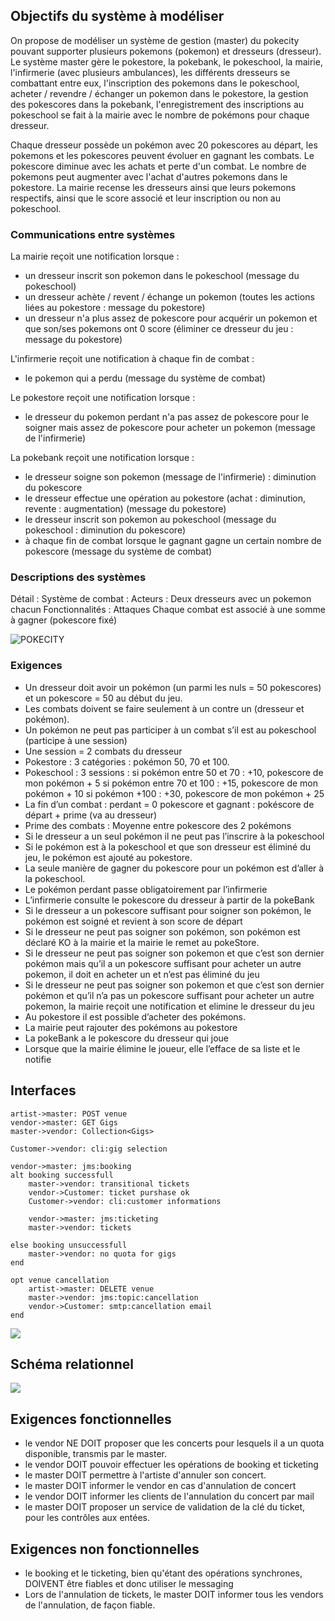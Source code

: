## Objectifs du système à modéliser

On propose de modéliser un système de gestion (master) du pokecity pouvant supporter plusieurs pokemons (pokemon) et dresseurs (dresseur). Le système master gère le pokestore, la pokebank, le pokeschool, la mairie, l'infirmerie (avec plusieurs ambulances), les différents dresseurs se combattant entre eux, l'inscription des pokemons dans le pokeschool, acheter / revendre / échanger un pokemon dans le pokestore, la gestion des pokescores dans la pokebank, l'enregistrement des inscriptions au pokeschool se fait à la mairie avec le nombre de pokémons pour chaque dresseur.

Chaque dresseur possède un pokémon avec 20 pokescores au départ, les pokemons et les pokescores peuvent évoluer en gagnant les combats.
Le pokescore diminue avec les achats et perte d'un combat. Le nombre de pokemons peut augmenter avec l'achat d'autres pokemons dans le pokestore.
La mairie recense les dresseurs ainsi que leurs pokemons respectifs, ainsi que le score associé et leur inscription ou non au pokeschool.

### Communications entre systèmes

La mairie reçoit une notification lorsque :
 - un dresseur inscrit son pokemon dans le pokeschool (message du pokeschool)
 - un dresseur achète / revent / échange un pokemon (toutes les actions liées au pokestore : message du pokestore)
 - un dresseur n'a plus assez de pokescore pour acquérir un pokemon et que son/ses pokemons ont 0 score (éliminer ce dresseur du jeu : message du pokestore)

L'infirmerie reçoit une notification à chaque fin de combat : 
- le pokemon qui a perdu (message du système de combat)

Le pokestore reçoit une notification lorsque :
- le dresseur du pokemon perdant n'a pas assez de pokescore pour le soigner mais assez de pokescore pour acheter un pokemon (message de l'infirmerie)

La pokebank reçoit une notification lorsque :
- le dresseur soigne son pokemon (message de l'infirmerie) : diminution du pokescore
- le dresseur effectue une opération au pokestore (achat : diminution, revente : augmentation) (message du pokestore)
- le dresseur inscrit son pokemon au pokeschool (message du pokeschool : diminution du pokescore)
- à chaque fin de combat lorsque le gagnant gagne un certain nombre de pokescore (message du système de combat)

### Descriptions des systèmes

Détail : Système de combat : 
Acteurs : Deux dresseurs avec un pokemon chacun
Fonctionnalités : Attaques
Chaque combat est associé à une somme à gagner (pokescore fixé)

![POKECITY](https://github.com/meryamgh/POKECITY/assets/113670988/fe44d815-a9b2-4b57-b880-b765f2aff621)

### Exigences

- Un dresseur doit avoir un pokémon (un parmi les nuls = 50 pokescores) et un pokescore = 50 au début du jeu.
- Les combats doivent se faire seulement à un contre un (dresseur et pokémon).
- Un pokémon ne peut pas participer à un combat s’il est au pokeschool (participe à une session)
- Une session = 2 combats du dresseur
- Pokestore : 3 catégories : pokémon 50, 70 et 100.
- Pokeschool : 3 sessions : 
  si pokémon entre 50 et 70 : +10, pokescore de mon pokémon + 5
  si pokémon entre 70 et 100 : +15, pokescore de mon pokémon + 10
  si pokémon +100 : +30, pokescore de mon pokémon + 25
- La fin d’un combat : perdant = 0 pokescore et gagnant : pokéscore de départ + prime (va au dresseur)
- Prime des combats : Moyenne entre pokescore des 2 pokémons
- Si le dresseur a un seul pokémon il ne peut pas l’inscrire à la pokeschool
- Si le pokémon est à la pokeschool et que son dresseur est éliminé du jeu, le pokémon est ajouté au pokestore.
- La seule manière de gagner du pokescore pour un pokémon est d’aller à la pokeschool.
- Le pokémon perdant passe obligatoirement par l’infirmerie 
- L’infirmerie consulte le pokescore du dresseur à partir de la pokeBank 
- Si le dresseur a un pokescore suffisant pour soigner son pokémon, le pokémon est soigné et revient à son score de départ 
- Si le dresseur ne peut pas soigner son pokémon, son pokémon  est déclaré KO à la mairie et la mairie le remet au pokeStore. 
- Si le dresseur ne peut pas soigner son pokemon  et que c’est son dernier pokémon  mais qu’il a un pokescore suffisant pour acheter un autre pokemon, il doit en acheter un et n’est pas éliminé du jeu 
- Si le dresseur ne peut pas soigner son pokemon  et que c’est son dernier pokémon  et  qu’il n’a pas  un pokescore suffisant pour acheter un autre pokemon, la mairie reçoit une notification et elimine le dresseur du jeu 
- Au pokestore il est possible d’acheter des pokémons. 
- La mairie peut rajouter des pokémons au pokestore
- La pokeBank a le pokescore du dresseur qui joue 
- Lorsque que la mairie élimine le joueur, elle l’efface de sa liste et le notifie 

## Interfaces

```
artist->master: POST venue
vendor->master: GET Gigs
master->vendor: Collection<Gigs>

Customer->vendor: cli:gig selection

vendor->master: jms:booking
alt booking successfull
    master->vendor: transitional tickets
    vendor->Customer: ticket purshase ok
    Customer->vendor: cli:customer informations
    
    vendor->master: jms:ticketing
    master->vendor: tickets

else booking unsuccessfull
    master->vendor: no quota for gigs
end

opt venue cancellation
    artist->master: DELETE venue
    master->vendor: jms:topic:cancellation
    vendor->Customer: smtp:cancellation email
end
```
![](seqDiagram.png)

## Schéma relationnel

![](EER.png)

## Exigences fonctionnelles

* le vendor NE DOIT proposer que les concerts pour lesquels il a un quota disponible, transmis par le master.
* le vendor DOIT pouvoir effectuer les opérations de booking et ticketing
* le master DOIT permettre à l'artiste d'annuler son concert.
* le master DOIT informer le vendor en cas d'annulation de concert
* le vendor DOIT informer les clients de l'annulation du concert par mail
* le master DOIT proposer un service de validation de la clé du ticket, pour les contrôles aux entées.

## Exigences non fonctionnelles

* le booking et le ticketing, bien qu'étant des opérations synchrones, DOIVENT être fiables et donc utiliser le messaging
* Lors de l'annulation de tickets, le master DOIT informer tous les vendors de l'annulation, de façon fiable.
